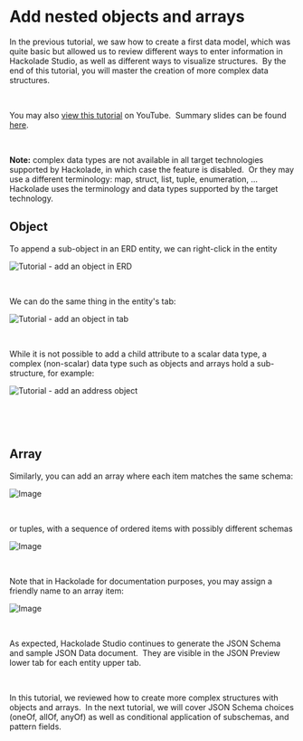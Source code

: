 # Add nested objects and arrays

In the previous tutorial, we saw how to create a first data model, which was quite basic but allowed us to review different ways to enter information in Hackolade Studio, as well as different ways to visualize structures.&nbsp; By the end of this tutorial, you will master the creation of more complex data structures.

&nbsp;

You may also [view this tutorial](<https://youtu.be/uk-K3aNosJg> "target=\"\_blank\"") on YouTube.&nbsp; Summary slides can be found [here](<https://www.slideshare.net/PascalDesmarets1/hackolade-tutorial-part-5-add-nested-objects-and-arrayspdf> "target=\"\_blank\"").

&nbsp;

**Note:** complex data types are not available in all target technologies supported by Hackolade, in which case the feature is disabled.&nbsp; Or they may use a different terminology: map, struct, list, tuple, enumeration, ...&nbsp; Hackolade uses the terminology and data types supported by the target technology.

## Object

To append a sub-object in an ERD entity, we can right-click in the entity

![Tutorial - add an object in ERD](<lib/Tutorial - add an object in ERD.png>)

&nbsp;

We can do the same thing in the entity's tab:

![Tutorial - add an object in tab](<lib/Tutorial - add an object in tab.png>)

&nbsp;

While it is not possible to add a child attribute to a scalar data type, a complex (non-scalar) data type such as objects and arrays hold a sub-structure, for example:

![Tutorial - add an address object](<lib/Tutorial - add an address object.png>)

&nbsp;

&nbsp;

## Array

Similarly, you can add an array where each item matches the same schema:

![Image](<lib/Tutorial - add an array item.png>)

&nbsp;

or tuples, with a sequence of ordered items with possibly different schemas

![Image](<lib/Tutorial - add a tuple.png>)

&nbsp;

Note that in Hackolade for documentation purposes, you may assign a friendly name to an array item:

![Image](<lib/Tutorial - array item friendly name.png>)

&nbsp;

As expected, Hackolade Studio continues to generate the JSON Schema and sample JSON Data document.&nbsp; They are visible in the JSON Preview lower tab for each entity upper tab.

&nbsp;

In this tutorial, we reviewed how to create more complex structures with objects and arrays.&nbsp; In the next tutorial, we will cover JSON Schema choices (oneOf, allOf, anyOf) as well as conditional application of subschemas, and pattern fields.

